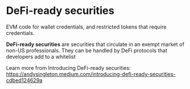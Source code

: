 # DeFi-ready securities
EVM code for wallet credentials, and restricted tokens that require credentials.

**DeFi-ready securities** are securities that circulate in an exempt market of non-US professionals. They can be handled by DeFi protocols that developers add to a whitelist

Learn more from Introducing DeFi-ready securities: https://andysingleton.medium.com/introducing-defi-ready-securities-cdbed124629a

